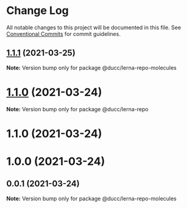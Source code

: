 # Change Log

All notable changes to this project will be documented in this file.
See [Conventional Commits](https://conventionalcommits.org) for commit guidelines.

## [1.1.1](https://github.com/ducc/lerna-repo/compare/v1.1.0...v1.1.1) (2021-03-25)

**Note:** Version bump only for package @ducc/lerna-repo-molecules





# [1.1.0](https://github.com/ducc/lerna-repo/compare/v1.0.0...v1.1.0) (2021-03-24)

**Note:** Version bump only for package @ducc/lerna-repo





# 1.1.0 (2021-03-24)



# 1.0.0 (2021-03-24)



## 0.0.1 (2021-03-24)

**Note:** Version bump only for package @ducc/lerna-repo-molecules
